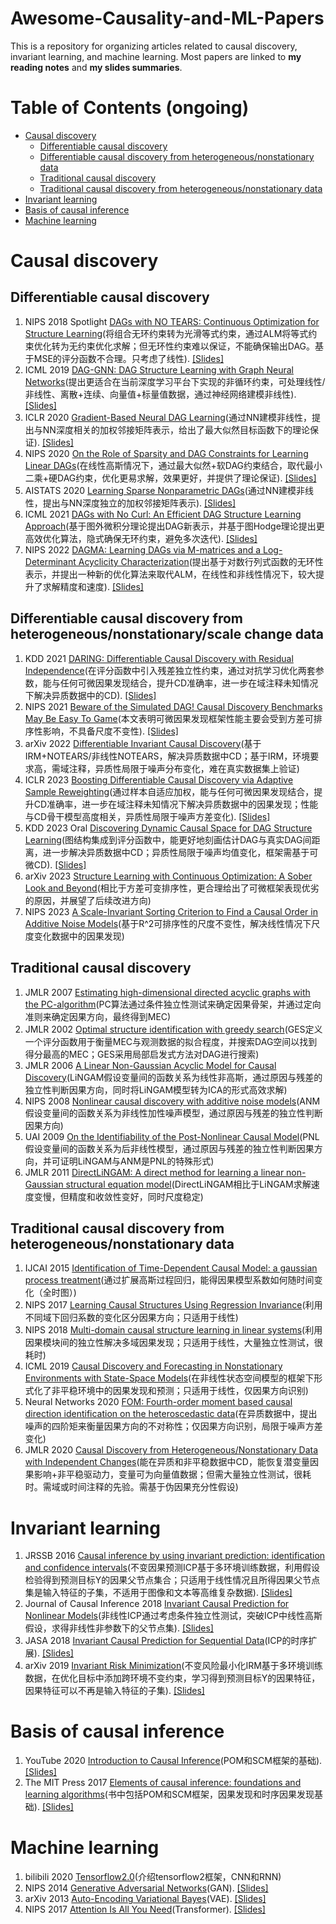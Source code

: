 # Awesome-Causality-and-ML-Papers
This is a repository for organizing articles related to causal discovery, invariant learning, and machine learning. Most papers are linked to **my reading notes** and **my slides summaries**.

# Table of Contents (ongoing)
* [Causal discovery](#causaldiscovery)
   * [Differentiable causal discovery](#new)
   * [Differentiable causal discovery from heterogeneous/nonstationary data](#new-heterogeneous/nonstationary)
   * [Traditional causal discovery](#old-but-important)
   * [Traditional causal discovery from heterogeneous/nonstationary data](#old-but-important-heterogeneous/nonstationary)
* [Invariant learning](#invariantlearning)
* [Basis of causal inference](#Basisofcausalinference)
* [Machine learning](#machinelearning)
  
# Causal discovery

## Differentiable causal discovery
1. NIPS 2018 Spotlight [DAGs with NO TEARS: Continuous Optimization for Structure Learning](https://arxiv.org/abs/1803.01422)(将组合无环约束转为光滑等式约束，通过ALM将等式约束优化转为无约束优化求解；但无环性约束难以保证，不能确保输出DAG。基于MSE的评分函数不合理。只考虑了线性). [[Slides]](https://github.com/huiyang-yi/Awesome-Causality-and-ML-Papers/blob/main/Slides/NOTEARS.pdf)
2. ICML 2019 [DAG-GNN: DAG Structure Learning with Graph Neural Networks](https://arxiv.org/abs/1904.10098)(提出更适合在当前深度学习平台下实现的非循环约束，可处理线性/非线性、离散+连续、向量值+标量值数据，通过神经网络建模非线性). [[Slides]](https://github.com/huiyang-yi/Awesome-Causality-and-ML-Papers/blob/main/Slides/DAG-GNN.pdf)
3. ICLR 2020 [Gradient-Based Neural DAG Learning](https://arxiv.org/abs/1906.02226)(通过NN建模非线性，提出与NN深度相关的加权邻接矩阵表示，给出了最大似然目标函数下的理论保证). [[Slides]](https://github.com/huiyang-yi/Awesome-Causality-and-ML-Papers/blob/main/Slides/GraN-DAG.pdf)
4. NIPS 2020 [On the Role of Sparsity and DAG Constraints for Learning Linear DAGs](https://arxiv.org/abs/2006.10201)(在线性高斯情况下，通过最大似然+软DAG约束结合，取代最小二乘+硬DAG约束，优化更易求解，效果更好，并提供了理论保证). [[Slides]](https://github.com/huiyang-yi/Awesome-Causality-and-ML-Papers/blob/main/Slides/GOLEM.pdf)
5. AISTATS 2020 [Learning Sparse Nonparametric DAGs](https://arxiv.org/abs/1909.13189)(通过NN建模非线性，提出与NN深度独立的加权邻接矩阵表示). [[Slides]](https://github.com/huiyang-yi/Awesome-Causality-and-ML-Papers/blob/main/Slides/NOTEARS-MLP%2BSOB.pdf)
6. ICML 2021 [DAGs with No Curl: An Efficient DAG Structure Learning Approach](https://arxiv.org/abs/2106.07197)(基于图外微积分理论提出DAG新表示，并基于图Hodge理论提出更高效优化算法，隐式确保无环约束，避免多次迭代). [[Slides]](https://github.com/huiyang-yi/Awesome-Causality-and-ML-Papers/blob/main/Slides/NoCurl.pdf)
7. NIPS 2022 [DAGMA: Learning DAGs via M-matrices and a Log-Determinant Acyclicity Characterization](https://arxiv.org/abs/2209.08037)(提出基于对数行列式函数的无环性表示，并提出一种新的优化算法来取代ALM，在线性和非线性情况下，较大提升了求解精度和速度). [[Slides]](https://github.com/huiyang-yi/Awesome-Causality-and-ML-Papers/blob/main/Slides/DAGMA.pdf)

## Differentiable causal discovery from heterogeneous/nonstationary/scale change data
1. KDD 2021 [DARING: Differentiable Causal Discovery with Residual Independence](https://dl.acm.org/doi/10.1145/3447548.3467439)(在评分函数中引入残差独立性约束，通过对抗学习优化两套参数，能与任何可微因果发现结合，提升CD准确率，进一步在域注释未知情况下解决异质数据中的CD). [[Slides]](https://github.com/huiyang-yi/Awesome-Causality-and-ML-Papers/blob/main/Slides/DARING.pdf)
2. NIPS 2021 [Beware of the Simulated DAG! Causal Discovery Benchmarks May Be Easy To Game](https://arxiv.org/abs/2102.13647)(本文表明可微因果发现框架性能主要会受到方差可排序性影响，不具备尺度不变性). [[Slides]](https://github.com/huiyang-yi/Awesome-Causality-and-ML-Papers/blob/main/Slides/varsortability.pdf)
3. arXiv 2022 [Differentiable Invariant Causal Discovery](https://arxiv.org/abs/2205.15638)(基于IRM+NOTEARS/非线性NOTEARS，解决异质数据中CD；基于IRM，环境要求高，需域注释，异质性局限于噪声分布变化，难在真实数据集上验证)
4. ICLR 2023 [Boosting Differentiable Causal Discovery via Adaptive Sample Reweighting](https://arxiv.org/abs/2303.03187)(通过样本自适应加权，能与任何可微因果发现结合，提升CD准确率，进一步在域注释未知情况下解决异质数据中的因果发现；性能与CD骨干模型高度相关，异质性局限于噪声方差变化). [[Slides]](https://github.com/huiyang-yi/Awesome-Causality-and-ML-Papers/blob/main/Slides/ReScore.pdf)
5. KDD 2023 Oral [Discovering Dynamic Causal Space for DAG Structure Learning](https://arxiv.org/abs/2306.02822)(图结构集成到评分函数中，能更好地刻画估计DAG与真实DAG间距离，进一步解决异质数据中CD；异质性局限于噪声均值变化，框架需基于可微CD). [[Slides]](https://github.com/huiyang-yi/Awesome-Causality-and-ML-Papers/blob/main/Slides/CASPER.pdf)
6. arXiv 2023 [Structure Learning with Continuous Optimization: A Sober Look and Beyond](https://arxiv.org/abs/2304.02146)(相比于方差可变排序性，更合理给出了可微框架表现优劣的原因，并展望了后续改进方向)
7. NIPS 2023 [A Scale-Invariant Sorting Criterion to Find a Causal Order in Additive Noise Models](https://arxiv.org/abs/2303.18211)(基于R^2可排序性的尺度不变性，解决线性情况下尺度变化数据中的因果发现)
   

## Traditional causal discovery
1. JMLR 2007 [Estimating high-dimensional directed acyclic graphs with the PC-algorithm](https://arxiv.org/abs/math/0510436)(PC算法通过条件独立性测试来确定因果骨架，并通过定向准则来确定因果方向，最终得到MEC)
2. JMLR 2002 [Optimal structure identification with greedy search](https://dl.acm.org/doi/10.1162/153244303321897717)(GES定义一个评分函数用于衡量MEC与观测数据的拟合程度，并搜索DAG空间以找到得分最高的MEC；GES采用局部启发式方法对DAG进行搜索)
3. JMLR 2006 [A Linear Non-Gaussian Acyclic Model for Causal Discovery](https://dl.acm.org/doi/10.5555/1248547.1248619)(LiNGAM假设变量间的函数关系为线性非高斯，通过原因与残差的独立性判断因果方向，同时将LiNGAM模型转为ICA的形式高效求解)
4. NIPS 2008 [Nonlinear causal discovery with additive noise models](https://arxiv.org/abs/2206.06243)(ANM假设变量间的函数关系为非线性加性噪声模型，通过原因与残差的独立性判断因果方向)
5. UAI 2009 [On the Identifiability of the Post-Nonlinear Causal Model](https://arxiv.org/abs/1205.2599)(PNL假设变量间的函数关系为后非线性模型，通过原因与残差的独立性判断因果方向，并可证明LiNGAM与ANM是PNL的特殊形式)
6. JMLR 2011 [DirectLiNGAM: A direct method for learning a linear non-Gaussian structural equation model](https://arxiv.org/abs/1101.2489)(DirectLiNGAM相比于LiNGAM求解速度变慢，但精度和收敛性变好，同时尺度稳定)

## Traditional causal discovery from heterogeneous/nonstationary data
1. IJCAI 2015 [Identification of Time-Dependent Causal Model: a gaussian process treatment](https://dl.acm.org/doi/10.5555/2832581.2832745)(通过扩展高斯过程回归，能得因果模型系数如何随时间变化（全时图）)
2. NIPS 2017 [Learning Causal Structures Using Regression Invariance](https://arxiv.org/abs/1705.09644)(利用不同域下回归系数的变化区分因果方向；只适用于线性)
3. NIPS 2018 [Multi-domain causal structure learning in linear systems](https://dl.acm.org/doi/10.5555/3327345.3327524)(利用因果模块间的独立性解决多域因果发现；只适用于线性，大量独立性测试，很耗时)
4. ICML 2019 [Causal Discovery and Forecasting in Nonstationary Environments with State-Space Models](https://arxiv.org/abs/1905.10857)(在非线性状态空间模型的框架下形式化了非平稳环境中的因果发现和预测；只适用于线性，仅因果方向识别)
5. Neural Networks 2020 [FOM: Fourth-order moment based causal direction identification on the heteroscedastic data](https://dl.acm.org/doi/abs/10.1016/j.neunet.2020.01.006)(在异质数据中，提出噪声的四阶矩来衡量因果方向的不对称性；仅因果方向识别，局限于噪声方差变化)
6. JMLR 2020 [Causal Discovery from Heterogeneous/Nonstationary Data with Independent Changes](https://arxiv.org/abs/1903.01672)(能在异质和非平稳数据中CD，能恢复潜变量因果影响+非平稳驱动力，变量可为向量值数据；但需大量独立性测试，很耗时。需域或时间注释的先验。需基于伪因果充分性假设)

# Invariant learning

1. JRSSB 2016 [Causal inference by using invariant prediction: identification and confidence intervals](https://arxiv.org/abs/1501.01332)(不变因果预测ICP基于多环境训练数据，利用假设检验得到预测目标Y的因果父节点集合；只适用于线性情况且所得因果父节点集是输入特征的子集，不适用于图像和文本等高维复杂数据). [[Slides]](https://github.com/huiyang-yi/Awesome-Causality-and-ML-Papers/blob/main/Slides/ICP.pdf)
2. Journal of Causal Inference 2018 [Invariant Causal Prediction for Nonlinear Models](https://arxiv.org/abs/1706.08576)(非线性ICP通过考虑条件独立性测试，突破ICP中线性高斯假设，求得非线性非参数下的父节点集). [[Slides]](https://github.com/huiyang-yi/Awesome-Causality-and-ML-Papers/blob/main/Slides/非线性ICP.pdf)
3. JASA 2018 [Invariant Causal Prediction for Sequential Data](https://arxiv.org/abs/1706.08058)(ICP的时序扩展). [[Slides]](https://github.com/huiyang-yi/Awesome-Causality-and-ML-Papers/blob/main/Slides/时序ICP.pdf)
4. arXiv 2019 [Invariant Risk Minimization](https://arxiv.org/abs/1907.02893)(不变风险最小化IRM基于多环境训练数据，在优化目标中添加跨环境不变约束，学习得到预测目标Y的因果特征，因果特征可以不再是输入特征的子集). [[Slides]](https://github.com/huiyang-yi/Awesome-Causality-and-ML-Papers/blob/main/Slides/IRM.pdf)

# Basis of causal inference

1. YouTube 2020 [Introduction to Causal Inference](https://www.bradyneal.com/causal-inference-course)(POM和SCM框架的基础). [[Slides]](https://github.com/huiyang-yi/Awesome-Causality-and-ML-Papers/blob/main/Slides/Basis%20of%20causal%20inference.pdf)
2. The MIT Press 2017 [Elements of causal inference: foundations and learning algorithms](https://library.oapen.org/bitstream/id/056a11be-ce3a-44b9-8987-a6c68fce8d9b/11283.pdf)(书中包括POM和SCM框架，因果发现和时序因果发现基础). [[Slides]](https://github.com/huiyang-yi/Awesome-Causality-and-ML-Papers/blob/main/Slides/The%20basis%20of%20causal%20discovery%20from%20time%20series%20data.pdf)

# Machine learning
1. bilibili 2020 [Tensorflow2.0](https://www.bilibili.com/video/BV1B7411L7Qt/?spm_id_from=333.999.0.0&vd_source=618b3a1cb488e3aeed9429a4fc8d9a65)(介绍tensorflow2框架，CNN和RNN)
2. NIPS 2014 [Generative Adversarial Networks](https://arxiv.org/abs/1406.2661)(GAN). [[Slides]](https://github.com/huiyang-yi/Awesome-Causality-and-ML-Papers/blob/main/Slides/GAN.pdf)
3. arXiv 2013 [Auto-Encoding Variational Bayes](https://arxiv.org/abs/1312.6114)(VAE). [[Slides]](https://github.com/huiyang-yi/Awesome-Causality-and-ML-Papers/blob/main/Slides/VAE.pdf)
4. NIPS 2017 [Attention Is All You Need](https://arxiv.org/abs/1706.03762)(Transformer). [[Slides]](https://github.com/huiyang-yi/Awesome-Causality-and-ML-Papers/blob/main/Slides/Transformer.pdf)



